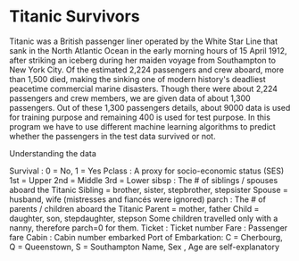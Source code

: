 # Titanic Survivors

Titanic was a British passenger liner operated by the White Star Line that sank in the North Atlantic Ocean in the early morning hours of 15 April 1912, after striking an iceberg during her maiden voyage from Southampton to New York City. Of the estimated 2,224 passengers and crew aboard, more than 1,500 died, making the sinking one of modern history's deadliest peacetime commercial marine disasters. Though there were about 2,224 passengers and crew members, we are given data of about 1,300 passengers. Out of these 1,300 passengers details, about 9000 data is used for training purpose and remaining 400 is used for test purpose. In this program we have to use different machine learning algorithms to predict whether the passengers in the test data survived or not.


Understanding the data

Survival : 0 = No, 1 = Yes
Pclass : A proxy for socio-economic status (SES) 1st = Upper 2nd = Middle 3rd = Lower
sibsp : The # of siblings / spouses aboard the Titanic Sibling = brother, sister, stepbrother, stepsister Spouse =
husband, wife (mistresses and fiancés were ignored)
parch : The # of parents / children aboard the Titanic Parent = mother, father Child = daughter, son, stepdaughter, stepson Some children travelled only with a nanny, therefore parch=0 for them.
Ticket : Ticket number
Fare : Passenger fare
Cabin : Cabin number embarked
Port of Embarkation: C = Cherbourg, Q = Queenstown, S = Southampton
Name, Sex , Age are self-explanatory
